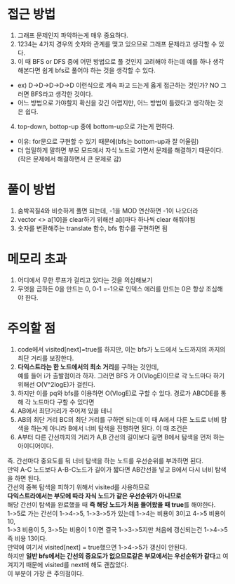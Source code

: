 # 접근 방법
1. 그래프 문제인지 파악하는게 매우 중요하다.<br>
2. 1234는 4가지 경우의 숫자와 관계를 맺고 있으므로 그래프 문제라고 생각할 수 있다.<br>
3. 이 때 BFS or DFS 중에 어떤 방법으로 풀 것인지 고려해야 하는데 예를 하나 생각해본다면 쉽게 bfs로 풀어야 하는 것을 생각할 수 있다.
  * ex) D->D->D->D->D 이런식으로 계속 파고 드는게 옳게 접근하는 것인가? NO 그러면 BFS라고 생각한 것이다.
  * 어느 방법으로 가야할지 확신을 갖긴 어렵지만, 어느 방법이 틀렸다고 생각하는 것은 쉽다.
4. top-down, bottop-up 중에 bottom-up으로 가는게 편하다.
* 이유: for문으로 구현할 수 있기 때문에(bfs는 bottom-up과 잘 어울림)<br>
* 더 엄밀하게 말하면 부모 모드에서 자식 노드로 가면서 문제를 해결하기 때문이다.(작은 문제에서 해결하면서 큰 문제로 감)<br>

# 풀이 방법
1. 숨박꼭질4와 비슷하게 풀면 되는데, -1을 MOD 연산하면 -1이 나오더라<br>
2. vector <> a[10]을 clear하기 위해선 a[i]마다 하나씩 clear 해줘야됨<br>
3. 숫자를 변환해주는 translate 함수, bfs 함수를 구현하면 됨

# 메모리 초과
1. 어디에서 무한 루프가 걸리고 있다는 것을 의심해보기<br>
2. 무엇을 곱하든 0을 만드는 0, 0-1 =-1으로 인덱스 에러를 만드는 0은 항상 조심해야 한다.<br>

# 주의할 점
1. code에서 visited[next]=true를 하지만, 이는 bfs가 노드에서 노드까지의 까지의 최단 거리를 보장한다.
2. <b>다익스트라는 한 노드에서의 최소 거리</b>를 구하는 것인데, <br>
예를 들어 i가 출발점이라 하자. 그러면 BFS 가 O(VlogE)이므로 각 노드마다 하기 위해선 O(V^2logE)가 걸린다.
3. 하지만 이를 pq와 bfs를 이용하면 O(VlogE)로 구할 수 있다. 경로가 ABCDE를 통해 각 노드마다 구할 수 있다면
4. AB에서 최단거리가 주어져 있을 테니
5. AB의 최단 거리 BC의 최단 거리를 구하면 되는데 이 때 A에서 다른 노드로 너비 탐색을 하는게 아니라 B에서 너비 탐색을 진행하면 된다. 이 때 조건은
6. A부터 다른 간선까지의 거리가 A,B 간선의 길이보다 길면 B에서 탐색을 먼저 하는 아이디어이다.

즉. 간선마다 중요도를 둬 너비 탐색을 하는 노드를 우선순위를 부과하면 된다.<br>
만약 A-C 노드보다 A-B-C노드가 길이가 짧다면 AB간선을 넣고 B에서 다시 너비 탐색을 하면 된다.<br>
간선의 중복 탐색을 피하기 위해서 visited를 사용하므로<br>
<b>다익스트라에서는 부모에 따라 자식 노드가 같은 우선순위가 아니므로</b><br>
해당 간선이 탐색을 완료했을 때 <b>즉 해당 노드가 처음 들어왔을 때 true</b>를 해야한다.<br>
1->5로 가는 간선이 1->4->5, 1->3->5가 있는데 1->4는 비용이 3이고 4->5 비용이 10,<br>
1->3 비용이 5, 3->5는 비용이 1 이면 결국 1->3->5지만 처음에 갱신되는건 1->4->5 즉 비용 13이다. <br>
만약에 여기서 visited[next] = true했으면 1->4->5가 갱신이 안된다.<br>
하지만 <b>일반 bfs에서는 간선의 중요도가 없으므로같은 부모에서는 우선순위가 같다</b>고 여겨지기 때문에 visited를 next에 해도 괜찮았다.<br>
이 부분이 가장 큰 주의점이다.
